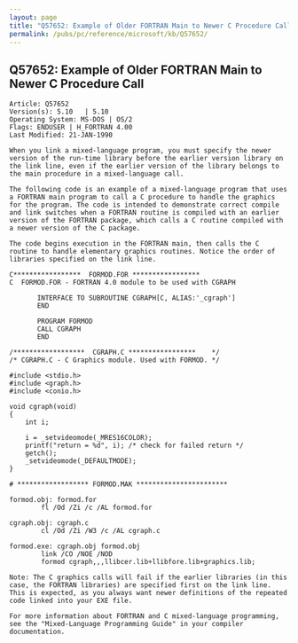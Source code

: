 ```yaml
---
layout: page
title: "Q57652: Example of Older FORTRAN Main to Newer C Procedure Call"
permalink: /pubs/pc/reference/microsoft/kb/Q57652/
---
```


## Q57652: Example of Older FORTRAN Main to Newer C Procedure Call

	Article: Q57652
	Version(s): 5.10   | 5.10
	Operating System: MS-DOS | OS/2
	Flags: ENDUSER | H_FORTRAN 4.00
	Last Modified: 21-JAN-1990
	
	When you link a mixed-language program, you must specify the newer
	version of the run-time library before the earlier version library on
	the link line, even if the earlier version of the library belongs to
	the main procedure in a mixed-language call.
	
	The following code is an example of a mixed-language program that uses
	a FORTRAN main program to call a C procedure to handle the graphics
	for the program. The code is intended to demonstrate correct compile
	and link switches when a FORTRAN routine is compiled with an earlier
	version of the FORTRAN package, which calls a C routine compiled with
	a newer version of the C package.
	
	The code begins execution in the FORTRAN main, then calls the C
	routine to handle elementary graphics routines. Notice the order of
	libraries specified on the link line.
	
	C*****************  FORMOD.FOR *****************
	C  FORMOD.FOR - FORTRAN 4.0 module to be used with CGRAPH
	
	       INTERFACE TO SUBROUTINE CGRAPH[C, ALIAS:'_cgraph']
	       END
	
	       PROGRAM FORMOD
	       CALL CGRAPH
	       END
	
	/******************  CGRAPH.C *****************    */
	/* CGRAPH.C - C Graphics module. Used with FORMOD. */
	
	#include <stdio.h>
	#include <graph.h>
	#include <conio.h>
	
	void cgraph(void)
	{
	    int i;
	
	    i = _setvideomode(_MRES16COLOR);
	    printf("return = %d", i); /* check for failed return */
	    getch();
	    _setvideomode(_DEFAULTMODE);
	}
	
	# ****************** FORMOD.MAK ***********************
	
	formod.obj: formod.for
	        fl /Od /Zi /c /AL formod.for
	
	cgraph.obj: cgraph.c
	        cl /Od /Zi /W3 /c /AL cgraph.c
	
	formod.exe: cgraph.obj formod.obj
	        link /CO /NOE /NOD
	        formod cgraph,,,llibcer.lib+llibfore.lib+graphics.lib;
	
	Note: The C graphics calls will fail if the earlier libraries (in this
	case, the FORTRAN libraries) are specified first on the link line.
	This is expected, as you always want newer definitions of the repeated
	code linked into your EXE file.
	
	For more information about FORTRAN and C mixed-language programming,
	see the "Mixed-Language Programming Guide" in your compiler
	documentation.
